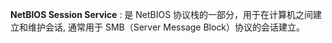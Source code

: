 **NetBIOS Session Service** : 是 NetBIOS 协议栈的一部分，用于在计算机之间建立和维护会话, 通常用于 SMB（Server Message Block）协议的会话建立。